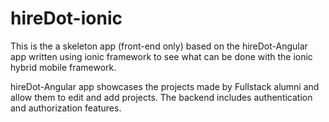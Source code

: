 hireDot-ionic
=============

This is the a skeleton app (front-end only) based on the hireDot-Angular app written using ionic framework to see what can be done with the ionic hybrid mobile framework.

hireDot-Angular app showcases the projects made by Fullstack alumni and allow them to edit and add projects. The backend includes authentication and authorization features.


